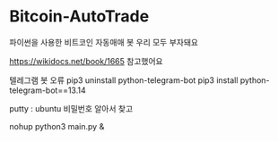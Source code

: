 # Bitcoin-AutoTrade

파이썬을 사용한 비트코인 자동매매 봇
우리 모두 부자돼요

https://wikidocs.net/book/1665 참고했어요

텔레그램 봇 오류
pip3 uninstall python-telegram-bot
pip3 install python-telegram-bot==13.14

putty : ubuntu
비밀번호 알아서 찾고

nohup python3 main.py &
